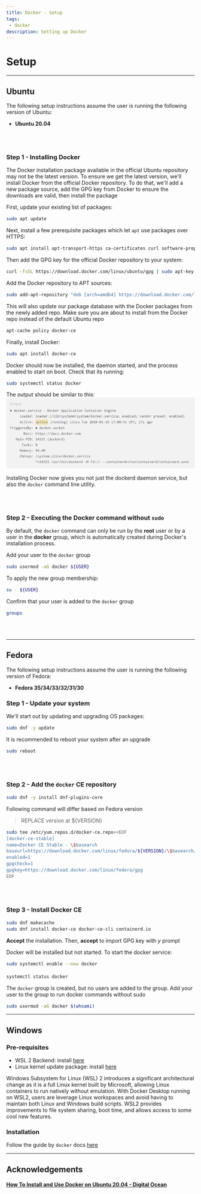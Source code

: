 ```yaml
---
title: Docker - Setup
tags: 
 - docker
description: Setting up Docker
---
```


# Setup
---


## Ubuntu

The following setup instructions assume the user is running the following version of Ubuntu:
- **Ubuntu 20.04**

<br><br>

### Step 1 - Installing Docker
The Docker installation package available in the official Ubuntu repository may not be the latest version. To ensure we get the latest version, we'll install Docker from the official Docker repository. To do that, we'll add a new package source, add the GPG key from Docker to ensure the downloads are valid, then install the package

First, update your existing list of packages:
```bash
sudo apt update
```
Next, install a few prerequisite packages which let `apt` use packages over HTTPS:
```bash
sudo apt install apt-transport-https ca-certificates curl software-properties-common
```

Then add the GPG key for the official Docker repository to your system:
```bash
curl -fsSL https://download.docker.com/linux/ubuntu/gpg | sudo apt-key add -
```

Add the Docker repository to APT sources:
```bash
sudo add-apt-repository "deb [arch=amd64] https://download.docker.com/linux/ubuntu focal stable"
```

This will also update our package database with the Docker packages from the newly added repo.
Make sure you are about to install from the Docker repo instead of the default Ubuntu repo
```bash
apt-cache policy docker-ce
```

Finally, install Docker:
```bash
sudo apt install docker-ce
```

Docker should now be installed, the daemon started, and the process enabled to start on boot. Check that its running:
```bash
sudo systemctl status docker
```
The output should be similar to this:
![](static/docker-installed.PNG)

Installing Docker now gives you not just the dockerd daemon service, but also the `docker` command line utility.

<br><br>

### Step 2 - Executing the Docker command without `sudo`
By default, the `docker` command can only be run by the **root** user or by a user in the **docker** group, which is automatically created during Docker's installation process. 

Add your user to the `docker` group
```bash
sudo usermod -aG docker ${USER}
```

To apply the new group membership:
```bash
su - ${USER}
```

Confirm that your user is added to the `docker` group
```bash
groups
```

<br><br>

---
## Fedora

The following setup instructions assume the user is running the following version of Fedora:
- **Fedora 35/34/33/32/31/30**

### Step 1 - Update your system

We'll start out by updating and upgrading OS packages:
```bash
sudo dnf -y update
```

It is recommended to reboot your system after an upgrade
```bash 
sudo reboot
```
<br><br>

### Step 2 - Add the `docker` CE repository

```bash
sudo dnf -y install dnf-plugins-core
```

Following command will differ based on Fedora version 
> REPLACE version at ${VERSION}
```bash
sudo tee /etc/yum.repos.d/docker-ce.repo<<EOF
[docker-ce-stable]
name=Docker CE Stable - \$basearch
baseurl=https://download.docker.com/linux/fedora/${VERSION}/\$basearch/stable
enabled=1
gpgcheck=1
gpgkey=https://download.docker.com/linux/fedora/gpg
EOF
```

<br><br>

### Step 3 - Install Docker CE

```bash
sudo dnf makecache
sudo dnf install docker-ce docker-ce-cli containerd.io
```
**Accept** the installation. Then, **accept** to import GPG key with *y* prompt

Docker will be installed but not started. To start the docker service:
```bash
sudo systemctl enable --now docker

systemctl status docker
```

The `docker` group is created, but no users are added to the group. Add your user to the group to run docker commands without sudo
```bash
sudo usermod -aG docker $(whoami)
```

---
## Windows


### Pre-requisites
- WSL 2 Backend: install [here](https://docs.microsoft.com/en-us/windows/wsl/install)
- Linux kernel update package: install [here](https://docs.microsoft.com/en-gb/windows/wsl/install-manual#step-4---download-the-linux-kernel-update-package)

Windows Subsystem for Linux (WSL) 2 introduces a significant architectural change as it is a full Linux kernel built by Microsoft, allowing Linux containers to run natively without emulation. With Docker Desktop running on WSL2, users are leverage Linux workspaces and avoid having to maintain both Linux and Windows build scripts. WSL2 provides improvements to file system sharing, boot time, and allows access to some cool new features. 

### Installation
Follow the guide by `docker` docs [here](https://docs.docker.com/desktop/windows/install/)

---

## Acknowledgements

#### [How To Install and Use Docker on Ubuntu 20.04 - Digital Ocean](https://www.digitalocean.com/community/tutorials/how-to-install-and-use-docker-on-ubuntu-20-04)